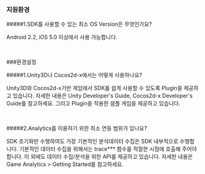 ### 지원환경
#####1.SDK를 사용할 수 있는 최소 OS Version은 무엇인가요?

Android 2.2, iOS 5.0 이상에서 사용 가능합니다.

<BR>


###환경설정

#####1.Unity3D나 Cocos2d-x에서는 어떻게 사용하나요? 

Unity3D와 Cocos2d-x기반 게임에서 SDK를 쉽게 사용할 수 있도록 Plugin을 제공하고 있습니다. 자세한 내용은 Unity Developer's Guide, Cocos2d-x Developer's Guide를 참고하세요. 그리고 Plugin을 적용한 샘플 게임을 제공하고 있습니다. 

<BR>


#####2.Analytics를 이용하기 위한 최소 연동 범위가 있나요?  

SDK 초기화만 수행하여도 가장 기본적인 분석데이터 수집은 SDK 내부적으로 수행합니다. 기본적인 데이터 수집을 위해서는 trace*** 함수를 적절한 시점에 호출해 주어야 합니다. 이 외에도 데이터 수집/분석을 위한 API를 제공하고 있습니다. 자세한 내용은 Game Analytics > Getting Started를 참고하세요.


<BR>
